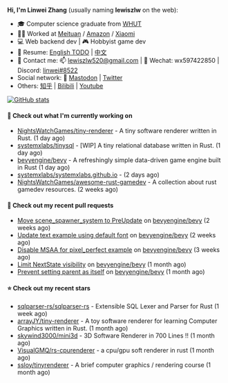 **Hi, I'm Linwei Zhang** (usually naming **lewiszlw** on the web):
- 🎓 Computer science graduate from [WHUT](https://en.wikipedia.org/wiki/Wuhan_University_of_Technology)
- 👨‍💻 Worked at [Meituan](https://about.meituan.com/home) / [Amazon](https://www.amazon.com/) / [Xiaomi](https://www.mi.com/)
- 💻 Web backend dev | 🎮 Hobbyist game dev
- 📄 Resume: [English TODO](https://github.com/lewiszlw/lewiszlw/blob/main/Resume_EN.md) | [中文](https://github.com/lewiszlw/lewiszlw/blob/main/Resume_CN.md)
- 📱 Contact me: 📫 [lewiszlw520@gmail.com](mailto:lewiszlw520@gmail.com) | 💬 Wechat: wx597422850 | Discord: [linwei#8522](http://discordapp.com/users/891664307035713576)
- Social network: 🦣 [Mastodon](https://mastodon.world/@lewiszlw) | [Twitter](https://twitter.com/lewiszlw)
- Others: [知乎](https://www.zhihu.com/people/tian-qian-zhu-wu-ya) | [Bilibili](https://space.bilibili.com/43876861) | [Youtube](https://www.youtube.com/channel/UCnvri1tqAjxsp9nGQ63zUNw)

[![GitHub stats](https://github-readme-stats.vercel.app/api?username=lewiszlw&count_private=true&show_icons=true&theme=solarized-dark&include_all_commits=true)](https://github.com/anuraghazra/github-readme-stats)

#### 👷 Check out what I'm currently working on

- [NightsWatchGames/tiny-renderer](https://github.com/NightsWatchGames/tiny-renderer) - A tiny software renderer written in Rust. (1 day ago)
- [systemxlabs/tinysql](https://github.com/systemxlabs/tinysql) - [WIP] A tiny relational database written in Rust. (1 day ago)
- [bevyengine/bevy](https://github.com/bevyengine/bevy) - A refreshingly simple data-driven game engine built in Rust (1 day ago)
- [systemxlabs/systemxlabs.github.io](https://github.com/systemxlabs/systemxlabs.github.io) -  (2 days ago)
- [NightsWatchGames/awesome-rust-gamedev](https://github.com/NightsWatchGames/awesome-rust-gamedev) - A collection about rust gamedev resources. (2 weeks ago)

#### 🔨 Check out my recent pull requests

- [Move scene_spawner_system to PreUpdate](https://github.com/bevyengine/bevy/pull/9260) on [bevyengine/bevy](https://github.com/bevyengine/bevy) (2 weeks ago)
- [Update text example using default font](https://github.com/bevyengine/bevy/pull/9259) on [bevyengine/bevy](https://github.com/bevyengine/bevy) (2 weeks ago)
- [Disable MSAA for pixel_perfect example](https://github.com/bevyengine/bevy/pull/9185) on [bevyengine/bevy](https://github.com/bevyengine/bevy) (3 weeks ago)
- [Limit NextState visibility](https://github.com/bevyengine/bevy/pull/9096) on [bevyengine/bevy](https://github.com/bevyengine/bevy) (1 month ago)
- [Prevent setting parent as itself](https://github.com/bevyengine/bevy/pull/8980) on [bevyengine/bevy](https://github.com/bevyengine/bevy) (1 month ago)

#### ⭐ Check out my recent stars

- [sqlparser-rs/sqlparser-rs](https://github.com/sqlparser-rs/sqlparser-rs) - Extensible SQL Lexer and Parser for Rust (1 week ago)
- [arrayJY/tiny-renderer](https://github.com/arrayJY/tiny-renderer) - A toy software renderer for learning Computer Graphics written in Rust. (1 month ago)
- [skywind3000/mini3d](https://github.com/skywind3000/mini3d) - 3D Software Renderer in 700 Lines !! (1 month ago)
- [VisualGMQ/rs-cpurenderer](https://github.com/VisualGMQ/rs-cpurenderer) - a cpu/gpu soft renderer in rust (1 month ago)
- [ssloy/tinyrenderer](https://github.com/ssloy/tinyrenderer) - A brief computer graphics / rendering course (1 month ago)
